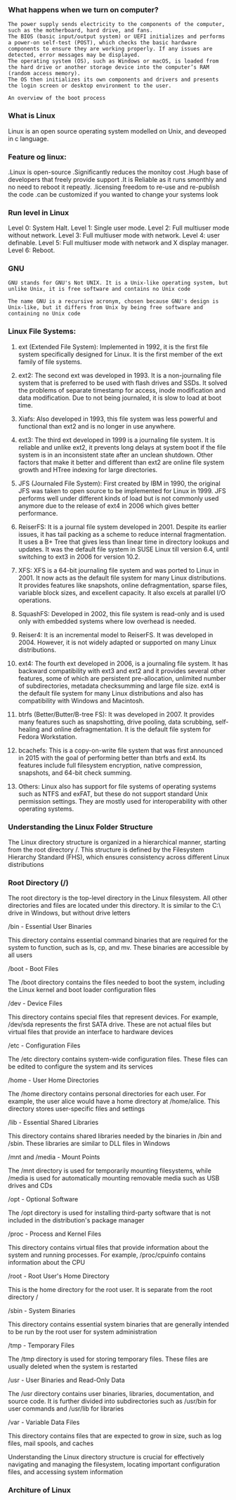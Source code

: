 ### What happens when we turn on computer?

    The power supply sends electricity to the components of the computer, such as the motherboard, hard drive, and fans.
    The BIOS (basic input/output system) or UEFI initializes and performs a power-on self-test (POST), which checks the basic hardware components to ensure they are working properly. If any issues are detected, error messages may be displayed.
    The operating system (OS), such as Windows or macOS, is loaded from the hard drive or another storage device into the computer’s RAM (random access memory).
    The OS then initializes its own components and drivers and presents the login screen or desktop environment to the user.

    An overview of the boot process  


### What is Linux 
   Linux is an open source operating system modelled on Unix, and deveoped in c language.

### Feature og linux:

  .Linux is open-source
  .Significantly reduces the monitoy cost
  .Hugh base of developers that freely provide support 
  .It is Reliable as it runs smonthly and no need to reboot it repeatly.
  .licensing freedom to re-use and re-publish the code 
  .can be customized if you wanted to change your systems look

### Run level in Linux
  Level 0: System Halt.
  Level 1: Single user mode.
  Level 2: Full multiuser mode without network.
  Level 3: Full multiuser mode with network.
  Level 4: user definable.
  Level 5: Full multiuser mode with network and X display manager.
  Level 6: Reboot.

### GNU
    GNU stands for GNU's Not UNIX. It is a Unix-like operating system, but unlike Unix, it is free software and contains no Unix code

    The name GNU is a recursive acronym, chosen because GNU's design is Unix-like, but it differs from Unix by being free software and containing no Unix code


### Linux File Systems: 

1) ext (Extended File System): 
Implemented in 1992, it is the first file system specifically designed for Linux. It is the first member of the ext family of file systems.

2) ext2: 
The second ext was developed in 1993. It is a non-journaling file system that is preferred to be used with flash drives and SSDs. It solved the problems of separate timestamp for access, inode modification and data modification. Due to not being journaled, it is slow to load at boot time.

3) Xiafs: 
Also developed in 1993, this file system was less powerful and functional than ext2 and is no longer in use anywhere.

4) ext3: 
The third ext developed in 1999 is a journaling file system. It is reliable and unlike ext2, it prevents long delays at system boot if the file system is in an inconsistent state after an unclean shutdown. Other factors that make it better and different than ext2 are online file system growth and HTree indexing for large directories.

5) JFS (Journaled File System):
First created by IBM in 1990, the original JFS was taken to open source to be implemented for Linux in 1999. JFS performs well under different kinds of load but is not commonly used anymore due to the release of ext4 in 2006 which gives better performance.

6) ReiserFS: 
It is a journal file system developed in 2001. Despite its earlier issues, it has tail packing as a scheme to reduce internal fragmentation. It uses a B+ Tree that gives less than linear time in directory lookups and updates. It was the default file system in SUSE Linux till version 6.4, until switching to ext3 in 2006 for version 10.2.

7) XFS: 
XFS is a 64-bit journaling file system and was ported to Linux in 2001. It now acts as the default file system for many Linux distributions. It provides features like snapshots, online defragmentation, sparse files, variable block sizes, and excellent capacity. It also excels at parallel I/O operations.

8) SquashFS: 
Developed in 2002, this file system is read-only and is used only with embedded systems where low overhead is needed.

9) Reiser4: 
It is an incremental model to ReiserFS. It was developed in 2004. However, it is not widely adapted or supported on many Linux distributions.

10) ext4: 
The fourth ext developed in 2006, is a journaling file system. It has backward compatibility with ext3 and ext2 and it provides several other features, some of which are persistent pre-allocation, unlimited number of subdirectories, metadata checksumming and large file size. ext4 is the default file system for many Linux distributions and also has compatibility with Windows and Macintosh.

11) btrfs (Better/Butter/B-tree FS): 
It was developed in 2007. It provides many features such as snapshotting, drive pooling, data scrubbing, self-healing and online defragmentation. It is the default file system for Fedora Workstation.

12) bcachefs: 
This is a copy-on-write file system that was first announced in 2015 with the goal of performing better than btrfs and ext4. Its features include full filesystem encryption, native compression, snapshots, and 64-bit check summing.

13) Others:
 Linux also has support for file systems of operating systems such as NTFS and exFAT, but these do not support standard Unix permission settings. They are mostly used for interoperability with other operating systems.

### Understanding the Linux Folder Structure

The Linux directory structure is organized in a hierarchical manner, starting from the root directory /. This structure is defined by the Filesystem Hierarchy Standard (FHS), which ensures consistency across different Linux distributions

### Root Directory (/)

The root directory is the top-level directory in the Linux filesystem. All other directories and files are located under this directory. It is similar to the C:\ drive in Windows, but without drive letters

/bin - Essential User Binaries

This directory contains essential command binaries that are required for the system to function, such as ls, cp, and mv. These binaries are accessible by all users

/boot - Boot Files

The /boot directory contains the files needed to boot the system, including the Linux kernel and boot loader configuration files

/dev - Device Files

This directory contains special files that represent devices. For example, /dev/sda represents the first SATA drive. These are not actual files but virtual files that provide an interface to hardware devices

/etc - Configuration Files

The /etc directory contains system-wide configuration files. These files can be edited to configure the system and its services

/home - User Home Directories

The /home directory contains personal directories for each user. For example, the user alice would have a home directory at /home/alice. This directory stores user-specific files and settings


/lib - Essential Shared Libraries

This directory contains shared libraries needed by the binaries in /bin and /sbin. These libraries are similar to DLL files in Windows

/mnt and /media - Mount Points

The /mnt directory is used for temporarily mounting filesystems, while /media is used for automatically mounting removable media such as USB drives and CDs


/opt - Optional Software

The /opt directory is used for installing third-party software that is not included in the distribution's package manager

/proc - Process and Kernel Files

This directory contains virtual files that provide information about the system and running processes. For example, /proc/cpuinfo contains information about the CPU

/root - Root User's Home Directory

This is the home directory for the root user. It is separate from the root directory /

/sbin - System Binaries

This directory contains essential system binaries that are generally intended to be run by the root user for system administration

/tmp - Temporary Files

The /tmp directory is used for storing temporary files. These files are usually deleted when the system is restarted

/usr - User Binaries and Read-Only Data

The /usr directory contains user binaries, libraries, documentation, and source code. It is further divided into subdirectories such as /usr/bin for user commands and /usr/lib for libraries

/var - Variable Data Files

This directory contains files that are expected to grow in size, such as log files, mail spools, and caches

Understanding the Linux directory structure is crucial for effectively navigating and managing the filesystem, locating important configuration files, and accessing system information


### Architure of Linux 

